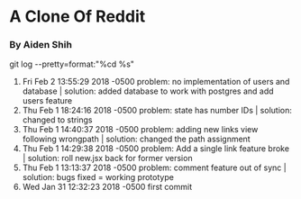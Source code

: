 # A Clone Of Reddit
### By Aiden Shih

git log --pretty=format:"%cd %s"

1. Fri Feb 2 13:55:29 2018 -0500 problem: no implementation of users and database | solution: added database to work with postgres and add users feature
1. Thu Feb 1 18:24:16 2018 -0500 problem: state has number IDs | solution: changed to strings
1. Thu Feb 1 14:40:37 2018 -0500 problem: adding new links view following wrongpath | solution: changed the path assignment
1. Thu Feb 1 14:29:38 2018 -0500 problem: Add a single link feature broke | solution: roll new.jsx back for former version
1. Thu Feb 1 13:13:37 2018 -0500 problem: comment feature out of sync | solution: bugs fixed = working prototype
1. Wed Jan 31 12:32:23 2018 -0500 first commit
